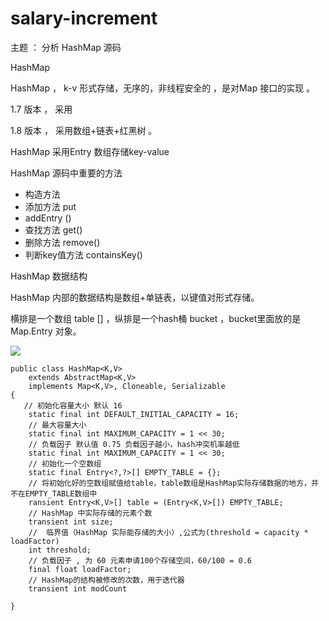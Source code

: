 # salary-increment
主题 ： 分析 HashMap 源码

 HashMap

HashMap ， k-v 形式存储，无序的，非线程安全的 ，是对Map 接口的实现 。

1.7  版本 ， 采用

1.8 版本 ， 采用数组+链表+红黑树 。

HashMap 采用Entry 数组存储key-value 

HashMap 源码中重要的方法

- 构造方法
- 添加方法 put
- addEntry ()
- 查找方法 get()
- 删除方法 remove()
- 判断key值方法 containsKey()

HashMap 数据结构

HashMap 内部的数据结构是数组+单链表，以键值对形式存储。

横排是一个数组 table [] ，纵排是一个hash桶 bucket ，bucket里面放的是 Map.Entry 对象。

![](https://images2017.cnblogs.com/blog/1267939/201712/1267939-20171208192413515-1027907259.png)





```
public class HashMap<K,V>
    extends AbstractMap<K,V>
    implements Map<K,V>, Cloneable, Serializable
{
   // 初始化容量大小 默认 16
    static final int DEFAULT_INITIAL_CAPACITY = 16;
    // 最大容量大小
    static final int MAXIMUM_CAPACITY = 1 << 30;
    // 负载因子 默认值 0.75 负载因子越小，hash冲突机率越低
    static final int MAXIMUM_CAPACITY = 1 << 30;
    // 初始化一个空数组
    static final Entry<?,?>[] EMPTY_TABLE = {};
    // 将初始化好的空数组赋值给table，table数组是HashMap实际存储数据的地方，并不在EMPTY_TABLE数组中
    ransient Entry<K,V>[] table = (Entry<K,V>[]) EMPTY_TABLE;
    // HashMap 中实际存储的元素个数
    transient int size;
    //  临界值（HashMap 实际能存储的大小）,公式为(threshold = capacity * loadFactor)
    int threshold;
    // 负载因子 , 为 60 元素申请100个存储空间，60/100 = 0.6
    final float loadFactor;
    // HashMap的结构被修改的次数，用于迭代器
    transient int modCount
    
}
```







